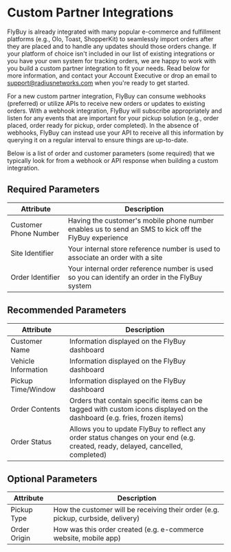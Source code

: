# Custom Partner Integrations

FlyBuy is already integrated with many popular e-commerce and fulfillment platforms (e.g., Olo, Toast, ShopperKit) to seamlessly import orders after they are placed and to handle any updates should those orders change. If your platform of choice isn't included in our list of existing integrations or you have your own system for tracking orders, we are happy to work with you build a custom partner integration to fit your needs. Read below for more information, and contact your Account Executive or drop an email to support@radiusnetworks.com when you're ready to get started.

For a new custom partner integration, FlyBuy can consume webhooks (preferred) or utilize APIs to receive new orders or updates to existing orders. With a webhook integration, FlyBuy will subscribe appropriately and listen for any events that are important for your pickup solution (e.g., order placed, order ready for pickup, order completed). In the absence of webhooks, FlyBuy can instead use your API to receive all this information by querying it on a regular interval to ensure things are up-to-date.

Below is a list of order and customer parameters (some required) that we typically look for from a webhook or API response when building a custom integration.

## Required Parameters

| **Attribute** | **Description** |
| --- | --- |
| Customer Phone Number | Having the customer's mobile phone number enables us to send an SMS to kick off the FlyBuy experience |
| Site Identifier | Your internal store reference number is used to associate an order with a site |
| Order Identifier | Your internal order reference number is used so you can identify an order in the FlyBuy system |

## Recommended Parameters

| **Attribute** | **Description** |
| --- | --- |
| Customer Name | Information displayed on the FlyBuy dashboard |
| Vehicle Information | Information displayed on the FlyBuy dashboard |
| Pickup Time/Window | Information displayed on the FlyBuy dashboard |
| Order Contents | Orders that contain specific items can be tagged with custom icons displayed on the dashboard (e.g. fries, frozen items) |
| Order Status | Allows you to update FlyBuy to reflect any order status changes on your end (e.g. created, ready, delayed, cancelled, completed) |

## Optional Parameters

| **Attribute** | **Description** |
| --- | --- |
| Pickup Type | How the customer will be receiving their order (e.g. pickup, curbside, delivery) |
| Order Origin | How was this order created (e.g. e-commerce website, mobile app) |
